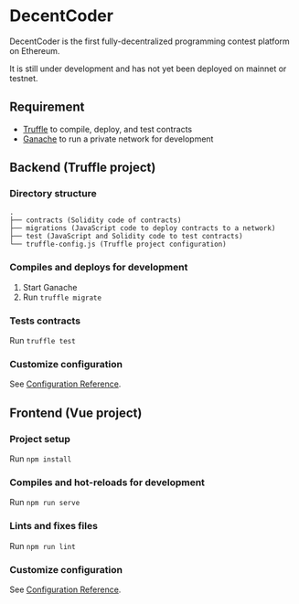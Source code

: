 # DecentCoder

DecentCoder is the first fully-decentralized programming contest platform on Ethereum.

It is still under development and has not yet been deployed on mainnet or testnet.

## Requirement

+ [Truffle](https://github.com/trufflesuite/truffle) to compile, deploy, and test contracts
+ [Ganache](https://github.com/trufflesuite/ganache) to run a private network for development

## Backend (Truffle project)

### Directory structure

```
.
├── contracts (Solidity code of contracts)
├── migrations (JavaScript code to deploy contracts to a network)
├── test (JavaScript and Solidity code to test contracts)
└── truffle-config.js (Truffle project configuration)
```

### Compiles and deploys for development

1. Start Ganache
2. Run `truffle migrate`

### Tests contracts

Run `truffle test`

### Customize configuration

See [Configuration Reference](https://www.trufflesuite.com/docs/truffle/reference/configuration).

## Frontend (Vue project)

### Project setup

Run `npm install`

### Compiles and hot-reloads for development

Run `npm run serve`

<!--
### Compiles and minifies for production

Run `npm run build`
-->

### Lints and fixes files

Run `npm run lint`

### Customize configuration

See [Configuration Reference](https://cli.vuejs.org/config/).
